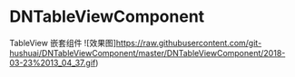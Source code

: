 # DNTableViewComponent
TableView 嵌套组件
![效果图]https://raw.githubusercontent.com/git-hushuai/DNTableViewComponent/master/DNTableViewComponent/2018-03-23%2013_04_37.gif)
